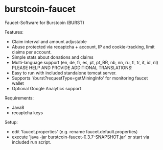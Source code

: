 # burstcoin-faucet
Faucet-Software for Burstcoin (BURST)

Features:
- Claim interval and amount adjustable
- Abuse protected via recaptcha + account, IP and cookie-tracking, limit claims per account. 
- Simple stats about donations and claims
- Multi-language support (en, de, fr, es, pt, pt_BR, nb, nn, ru, tl, tr, it, id, nl)
  PLEASE HELP AND PROVIDE ADDITIONAL TRANSLATIONS!
- Easy to run with included standalone tomcat server.
- Supports '/burst?requestType=getMiningInfo' for monitoring faucet wallet
- Optional Google Analytics support

Requirements:
- Java8
- recaptcha keys

Setup:
- edit 'faucet.properties' (e.g. rename faucet.default.properties) 
- execute 'java -jar burstcoin-faucet-0.3.7-SNAPSHOT.jar' or start via included run script.



